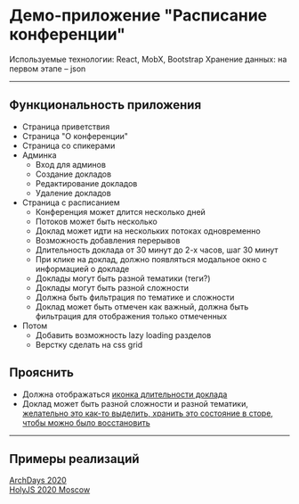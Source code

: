 # Демо-приложение "Расписание конференции"

Используемые технологии: React, MobX, Bootstrap
Хранение данных: на первом этапе – json

----
## Функциональность приложения

+ Страница приветствия
+ Страница "О конференции"
+ Страница со спикерами
+ Админка
    + Вход для админов
    + Создание докладов
    + Редактирование докладов
    + Удаление докладов
+ Страница с расписанием
    + Конференция может длится несколько дней
    + Потоков может быть несколько
    + Доклад может идти на нескольких потоках одновременно
    + Возможность добавления перерывов
    + Длительность доклада от 30 минут до 2-х часов, шаг 30 минут
    + При клике на доклад, должно появляться модальное окно с информацией о докладе
    + Доклады могут быть разной тематики (теги?)
    + Доклады могут быть разной сложности
    + Должна быть фильтрация по тематике и сложности
    + Доклад может быть отмечен как важный, должна быть фильтрация для отображения только отмеченных
+ Потом
    + Добавить возможность lazy loading разделов
    + Верстку сделать на css grid

## Прояснить
+ Должна отображаться <u>иконка длительности доклада</u>
+ Доклад может быть разной сложности и разной тематики, <u>желательно это как-то выделить, хранить это состояние в сторе, чтобы можно было восстановить </u>
----
## Примеры реализаций
[ArchDays 2020](https://2020.archdays.ru/program/)  
[HolyJS 2020 Moscow](https://holyjs-moscow.ru/2020/msk/schedule/)
